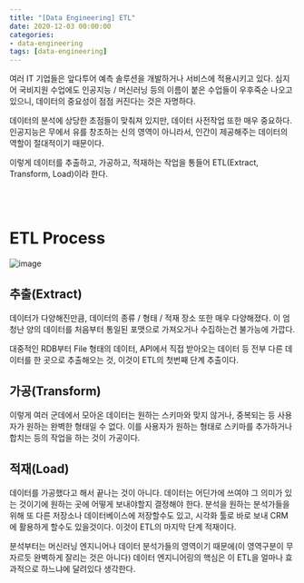 ```yaml
---
title: "[Data Engineering] ETL"
date: 2020-12-03 00:00:00
categories:
- data-engineering
tags: [data-engineering]
---
```


여러 IT 기업들은 앞다투어 예측 솔루션을 개발하거나 서비스에 적용시키고 있다. 심지어 국비지원 수업에도 인공지능 / 머신러닝 등의 이름이 붙은 수업들이 우후죽순 나오고 있으니, 데이터의 중요성이 점점 커진다는 것은 자명하다.

데이터의 분석에 상당한 초점들이 맞춰져 있지만, 데이터 사전작업 또한 매우 중요하다. 인공지능은 무에서 유를 창조하는 신의 영역이 아니라서, 인간이 제공해주는 데이터의 역할이 절대적이기 때문이다.

이렇게 데이터를 추출하고, 가공하고, 적재하는 작업을 통들어 ETL(Extract, Transform, Load)이라 한다.

<br/><br/>

# ETL Process

![image](https://user-images.githubusercontent.com/52685258/101206692-d45ee700-36b2-11eb-9cfe-152bb3b475de.png)



## 추출(Extract)

데이터가 다양해진만큼, 데이터의 종류 / 형태 / 적재 장소 또한 매우 다양해졌다. 이 엄청난 양의 데이터를 처음부터 통일된 포맷으로 가져오거나 수집하는건 불가능에 가깝다.

대중적인 RDB부터 File 형태의 데이터, API에서 직접 받아오는 데이터 등 전부 다른 데이터를 한 곳으로 추출해오는 것, 이것이 ETL의 첫번째 단계 추출이다.



## 가공(Transform)

이렇게 여러 군데에서 모아온 데이터는 원하는 스키마와 맞지 않거나, 중복되는 등 사용자가 원하는 완벽한 형태일 수 없다. 이를 사용자가 원하는 형태로 스키마를 추가하거나 합치는 등의 작업을 하는 것이 가공이다.



## 적재(Load)

데이터를 가공했다고 해서 끝나는 것이 아니다. 데이터는 어딘가에 쓰여야 그 의미가 있는 것이기에 원하는 곳에 어떻게 보내야할지 결정해야 한다. 분석을 원하는 분석가들을 위해 또 다른 저장소나 데이터베이스에 저장할수도 있고, 시각화 툴로 바로 보내 CRM에 활용하게 할수도 있을것이다. 이것이 ETL의 마지막 단계 적재이다.



분석부터는 머신러닝 엔지니어나 데이터 분석가들의 영역이기 때문에(이 영역구분이 무 자르듯 완벽하게 잘리는 것은 아니다) 데이터 엔지니어링의 핵심은 이 ETL을 얼마나 효과적으로 하느냐에 달려있다 생각한다. 